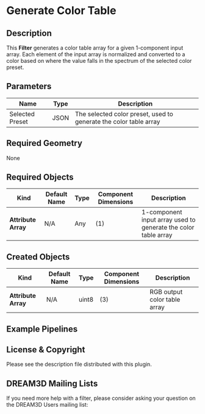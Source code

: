 # Generate Color Table

## Description ##

This **Filter** generates a color table array for a given 1-component input array.  Each element of the input array
is normalized and converted to a color based on where the value falls in the spectrum of the selected color preset.

## Parameters ##

| Name            | Type | Description                                                       |
|-----------------|------|-------------------------------------------------------------------|
| Selected Preset | JSON | The selected color preset, used to generate the color table array |

## Required Geometry ###

None

## Required Objects ##

| Kind | Default Name | Type | Component Dimensions | Description                                                    |
|------|--------------|-----|----------------------|----------------------------------------------------------------|
| **Attribute Array** | N/A | Any | (1) | 1-component input array used to generate the color table array |

## Created Objects ##

| Kind | Default Name | Type  | Component Dimensions | Description                                             |
|------|--------------|-------|----------------------|---------------------------------------------------------|
| **Attribute Array** | N/A | uint8 | (3) | RGB output color table array |

## Example Pipelines ##



## License & Copyright ##

Please see the description file distributed with this plugin.

## DREAM3D Mailing Lists ##

If you need more help with a filter, please consider asking your question on the DREAM3D Users mailing list:
